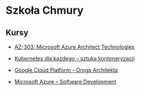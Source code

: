 # Szkoła Chmury

## Kursy

* [AZ-303: Microsoft Azure Architect Technologies](./Azure/Architecture/Az-303)

* [Kubernetes dla każdego – sztuka konteneryzacji](./Kubernetes)

* [Google Cloud Platform – Droga Architekta](./GCP/Architecture)

* [Microsoft Azure – Software Development](./Azure/Development)

